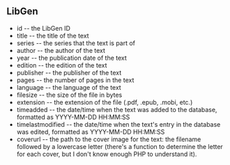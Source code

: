 ## LibGen

* id -- the LibGen ID
* title -- the title of the text
* series -- the series that the text is part of
* author -- the author of the text
* year -- the publication date of the text
* edition -- the edition of the text
* publisher -- the publisher of the text
* pages -- the number of pages in the text
* language -- the language of the text
* filesize -- the size of the file in bytes
* extension -- the extension of the file (.pdf, .epub, .mobi, etc.)
* timeadded -- the date/time when the text was added to the database, formatted as YYYY-MM-DD HH:MM:SS
* timelastmodified -- the date/time when the text's entry in the database was edited, formatted as YYYY-MM-DD HH:MM:SS
* coverurl -- the path to the cover image for the text: the filename followed by a lowercase letter (there's a function to determine the letter for each cover, but I don't know enough PHP to understand it).


